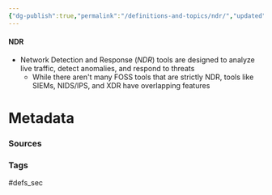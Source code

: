 ```yaml
---
{"dg-publish":true,"permalink":"/definitions-and-topics/ndr/","updated":"2024-03-11T13:54:58.000-07:00"}
---
```


#### NDR
- Network Detection and Response (*NDR*) tools are designed to analyze live traffic, detect anomalies, and respond to threats
	- While there aren't many FOSS tools that are strictly NDR, tools like SIEMs, NIDS/IPS, and XDR have overlapping features






# Metadata

### Sources


### Tags
#defs_sec 